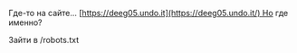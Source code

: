 Где-то на сайте... [https://deeg05.undo.it](https://deeg05.undo.it/) Но где именно?

Зайти в /robots.txt